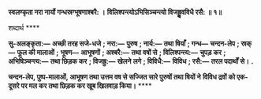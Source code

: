 **स्वलण्कृता नरा नार्यो गन्धस्रग्भूषणाश्बरै: ।** **विलिश्पन्त्योऽभिसिञ्चन्त्यो विजह्रुॢवविधै रसै: ॥ १॥** 

शब्दार्थ **** 

**सु-अलङ्कृता:—** **अच्छी तरह सजे-धजे** **; नरा:—** **पुरुष** **; नार्य:—** **तथा षियाँ** **; गन्ध—** **चन्दन-लेप** **; स्रक्—** **फूल की मालाओं** **;** **भूषण—** **आभूषणों** **; अश्बरै:—** **तथा वषों से** **; विलिश्पन्त्य:—** **चुपड़ कर** **; अभिषिञ्चन्त्य:—** **तथा छिड़क कर** **; विजह्रु:—** **खेलने** **लगे** **; विविधै:—** **विविध** **; रसै:—** **तरल पदार्थों से।** **.** 

**चन्दन-लेप, पुष्प-मालाओं, आभूषण तथा उत्तम वष से सज्जित सारे पुरुषों तथा षियों ने** **विविध द्रवों को एक-दूसरे पर मल कर तथा छिड़क कर खूब खिलवाड़ किया।** **** 